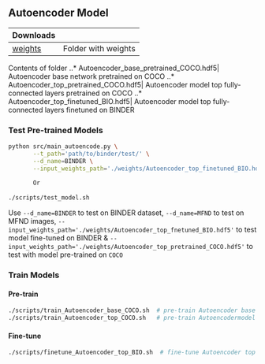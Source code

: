 ## Autoencoder Model 

Downloads |     |
---       | --- |
[weights](https://www.dropbox.com/s/cxtytmpsc749rkt/weights.zip?dl=0)| Folder with weights 
Contents of folder
..* Autoencoder_base_pretrained_COCO.hdf5| Autoencoder base network pretrained on COCO
..* Autoencoder_top_pretrained_COCO.hdf5| Autoencoder model top fully-connected layers pretrained on COCO 
..* Autoencoder_top_finetuned_BIO.hdf5| Autoencoder model top fully-connected layers finetuned on BINDER 

### Test Pre-trained Models

```bash
python src/main_autoencode.py \
       --t_path='path/to/binder/test/' \
       --d_name=BINDER \
       --input_weights_path='./weights/Autoencoder_top_finetuned_BIO.hdf5'
       
       Or
       
./scripts/test_model.sh           
```

Use `--d_name=BINDER` to test on BINDER dataset, `--d_name=MFND` to test on MFND images, `--input_weights_path='./weights/Autoencoder_top_fnetuned_BIO.hdf5'` to test model fine-tuned on BINDER & `--input_weights_path='./weights/Autoencoder_top_pretrained_COCO.hdf5'` to test with model pre-trained on `COCO`  

### Train Models

#### Pre-train

```bash
./scripts/train_Autoencoder_base_COCO.sh  # pre-train Autoencoder base network
./scripts/train_Autoencoder_top_COCO.sh   # pre-train Autoencodermodel top layers
```

#### Fine-tune

```bash
./scripts/finetune_Autoencoder_top_BIO.sh  # fine-tune Autoencoder top layers, base network is pretrained on COCO 
```

